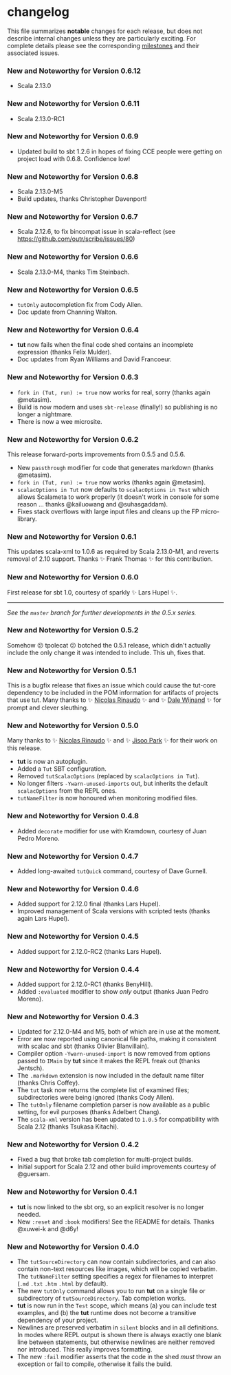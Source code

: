 # changelog

This file summarizes **notable** changes for each release, but does not describe internal changes unless they are particularly exciting. For complete details please see the corresponding [milestones](https://github.com/tpolecat/tut/milestones?state=closed) and their associated issues.

### <a name="0.6.11"></a>New and Noteworthy for Version 0.6.12

- Scala 2.13.0

### <a name="0.6.11"></a>New and Noteworthy for Version 0.6.11

- Scala 2.13.0-RC1

### <a name="0.6.9"></a>New and Noteworthy for Version 0.6.9

- Updated build to sbt 1.2.6 in hopes of fixing CCE people were getting on project load with 0.6.8. Confidence low!

### <a name="0.6.8"></a>New and Noteworthy for Version 0.6.8

- Scala 2.13.0-M5
- Build updates, thanks Christopher Davenport!

### <a name="0.6.7"></a>New and Noteworthy for Version 0.6.7

- Scala 2.12.6, to fix bincompat issue in scala-reflect (see https://github.com/outr/scribe/issues/80)

### <a name="0.6.6"></a>New and Noteworthy for Version 0.6.6

- Scala 2.13.0-M4, thanks Tim Steinbach.

### <a name="0.6.5"></a>New and Noteworthy for Version 0.6.5

- `tutOnly` autocompletion fix from Cody Allen.
- Doc update from Channing Walton.

### <a name="0.6.4"></a>New and Noteworthy for Version 0.6.4

- **tut** now fails when the final code shed contains an incomplete expression (thanks Felix Mulder).
- Doc updates from Ryan Williams and David Francoeur.

### <a name="0.6.3"></a>New and Noteworthy for Version 0.6.3

- `fork in (Tut, run) := true` now works for real, sorry (thanks again @metasim).
- Build is now modern and uses `sbt-release` (finally!) so publishing is no longer a nightmare.
- There is now a wee microsite.

### <a name="0.6.2"></a>New and Noteworthy for Version 0.6.2

This release forward-ports improvements from 0.5.5 and 0.5.6.

- New `passthrough` modifier for code that generates markdown (thanks @metasim).
- `fork in (Tut, run) := true` now works (thanks again @metasim).
- `scalacOptions in Tut` now defaults to `scalacOptions in Test` which allows Scalameta to work properly (it doesn't work in console for some reason ... thanks @kailuowang and @suhasgaddam).
- Fixes stack overflows with large input files and cleans up the FP micro-library.

### <a name="0.6.1"></a>New and Noteworthy for Version 0.6.1

This updates scala-xml to 1.0.6 as required by Scala 2.13.0-M1, and reverts removal of 2.10 support. Thanks :sparkles: Frank Thomas :sparkles: for this contribution.

### <a name="0.6.0"></a>New and Noteworthy for Version 0.6.0

First release for sbt 1.0, courtesy of sparkly :sparkles: Lars Hupel :sparkles:.

------

*See the `master` branch for further developments in the 0.5.x series.*

### <a name="0.5.2"></a>New and Noteworthy for Version 0.5.2

Somehow :confused: tpolecat :confused: botched the 0.5.1 release, which didn't actually include the only change it was intended to include. This uh, fixes that.

### <a name="0.5.1"></a>New and Noteworthy for Version 0.5.1

This is a bugfix release that fixes an issue which could cause the tut-core dependency to be included in the POM information for artifacts of projects that use tut. Many thanks to :sparkles: [Nicolas Rinaudo](https://github.com/nrinaudo) :sparkles: and :sparkles: [Dale Wijnand](https://github.com/dwijnand) :sparkles: for prompt and clever sleuthing.

### <a name="0.5.0"></a>New and Noteworthy for Version 0.5.0

Many thanks to :sparkles: [Nicolas Rinaudo](https://github.com/nrinaudo) :sparkles: and :sparkles: [Jisoo Park](https://github.com/guersam) :sparkles: for their work on this release.

- **tut** is now an autoplugin.
- Added a `Tut` SBT configuration.
- Removed `tutScalacOptions` (replaced by `scalacOptions in Tut`).
- No longer filters `-Ywarn-unused-imports` out, but inherits the default `scalacOptions` from the REPL ones.
- `tutNameFilter` is now honoured when monitoring modified files.

### <a name="0.4.8"></a>New and Noteworthy for Version 0.4.8

- Added `decorate` modifier for use with Kramdown, courtesy of Juan Pedro Moreno.

### <a name="0.4.7"></a>New and Noteworthy for Version 0.4.7

- Added long-awaited `tutQuick` command, courtesy of Dave Gurnell.

### <a name="0.4.6"></a>New and Noteworthy for Version 0.4.6

- Added support for 2.12.0 final (thanks Lars Hupel).
- Improved management of Scala versions with scripted tests (thanks again Lars Hupel).

### <a name="0.4.5"></a>New and Noteworthy for Version 0.4.5

- Added support for 2.12.0-RC2 (thanks Lars Hupel).

### <a name="0.4.4"></a>New and Noteworthy for Version 0.4.4

- Added support for 2.12.0-RC1 (thanks BenyHill).
- Added `:evaluated` modifier to show *only* output (thanks Juan Pedro Moreno).

### <a name="0.4.3"></a>New and Noteworthy for Version 0.4.3

- Updated for 2.12.0-M4 and M5, both of which are in use at the moment.
- Error are now reported using canonical file paths, making it consistent with scalac and sbt (thanks Olivier Blanvillain).
- Compiler option `-Ywarn-unused-import` is now removed from options passed to `IMain` by **tut** since it makes the REPL freak out (thanks Jentsch).
- The `.markdown` extension is now included in the default name filter (thanks Chris Coffey).
- The `tut` task now returns the complete list of examined files; subdirectories were being ignored (thanks Cody Allen).
- The `tutOnly` filename completion parser is now available as a public setting, for evil purposes (thanks Adelbert Chang).
- The `scala-xml` version has been updated to `1.0.5` for compatibility with Scala 2.12 (thanks Tsukasa Kitachi).

### <a name="0.4.2"></a>New and Noteworthy for Version 0.4.2

- Fixed a bug that broke tab completion for multi-project builds.
- Initial support for Scala 2.12 and other build improvements courtesy of @guersam.

### <a name="0.4.1"></a>New and Noteworthy for Version 0.4.1

- **tut** is now linked to the sbt org, so an explicit resolver is no longer needed.
- New `:reset` and `:book` modifiers! See the README for details. Thanks @xuwei-k and @d6y!

### <a name="0.4.0"></a>New and Noteworthy for Version 0.4.0

- The `tutSourceDirectory` can now contain subdirectories, and can also contain non-text resources like images, which will be copied verbatim. The `tutNameFilter` setting specifies a regex for filenames to interpret (`.md` `.txt` `.htm` `.html` by default).
- The new `tutOnly` command allows you to run **tut** on a single file or subdirectory of `tutSourceDirectory`. Tab completion works.
- **tut** is now run in the `Test` scope, which means (a) you can include test examples, and (b) the **tut** runtime does not become a transitive dependency of your project.
- Newlines are preserved verbatim in `silent` blocks and in all definitions. In modes where REPL output is shown there is always exactly one blank line between statements, but otherwise newlines are neither removed nor introduced. This really improves formatting.
- The new `:fail` modifier asserts that the code in the shed *must* throw an exception or fail to compile, otherwise it fails the build.
